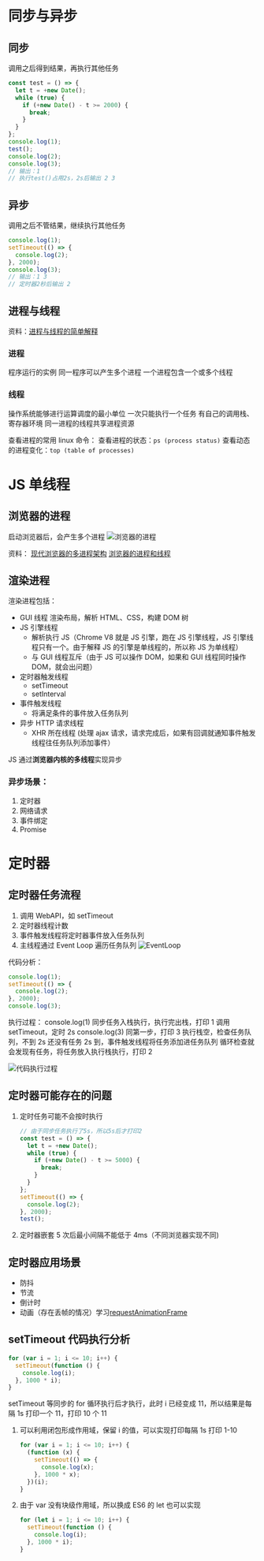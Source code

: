 # 同步与异步

## 同步

调用之后得到结果，再执行其他任务

```js
const test = () => {
  let t = +new Date();
  while (true) {
    if (+new Date() - t >= 2000) {
      break;
    }
  }
};
console.log(1);
test();
console.log(2);
console.log(3);
// 输出：1
// 执行test()占用2s，2s后输出 2 3
```

## 异步

调用之后不管结果，继续执行其他任务

```js
console.log(1);
setTimeout(() => {
  console.log(2);
}, 2000);
console.log(3);
// 输出：1 3
// 定时器2秒后输出 2
```

## 进程与线程

资料：[进程与线程的简单解释](http://www.ruanyifeng.com/blog/2013/04/processes_and_threads.html)

### 进程

程序运行的实例
同一程序可以产生多个进程
一个进程包含一个或多个线程

### 线程

操作系统能够进行运算调度的最小单位
一次只能执行一个任务
有自己的调用栈、寄存器环境
同一进程的线程共享进程资源

查看进程的常用 linux 命令：
查看进程的状态：`ps (process status)`
查看动态的进程变化：`top (table of processes)`

# JS 单线程

## 浏览器的进程

启动浏览器后，会产生多个进程
![浏览器的进程](./images/浏览器的进程.webp)

资料：
[现代浏览器的多进程架构](https://juejin.im/post/5bd7c761518825292d6b0217)
[浏览器的进程和线程](https://imweb.io/topic/58e3bfa845e5c13468f567d5)

## 渲染进程

渲染进程包括：

- GUI 线程 渲染布局，解析 HTML、CSS，构建 DOM 树
- JS 引擎线程
  - 解析执行 JS（Chrome V8 就是 JS 引擎，跑在 JS 引擎线程，JS 引擎线程只有一个。由于解释 JS 的引擎是单线程的，所以称 JS 为单线程）
  - 与 GUI 线程互斥（由于 JS 可以操作 DOM，如果和 GUI 线程同时操作 DOM，就会出问题）
- 定时器触发线程
  - setTimeout
  - setInterval
- 事件触发线程
  - 将满足条件的事件放入任务队列
- 异步 HTTP 请求线程
  - XHR 所在线程 (处理 ajax 请求，请求完成后，如果有回调就通知事件触发线程往任务队列添加事件）

JS 通过**浏览器内核的多线程**实现异步

### 异步场景：

1. 定时器
2. 网络请求
3. 事件绑定
4. Promise

# 定时器

## 定时器任务流程

1. 调用 WebAPI，如 setTimeout
2. 定时器线程计数
3. 事件触发线程将定时器事件放入任务队列
4. 主线程通过 Event Loop 遍历任务队列
   ![EventLoop](./images/EventLoop)

代码分析：

```js
console.log(1);
setTimeout(() => {
  console.log(2);
}, 2000);
console.log(3);
```

执行过程：
console.log(1) 同步任务入栈执行，执行完出栈，打印 1
调用 setTimeout，定时 2s
console.log(3) 同第一步，打印 3
执行栈空，检查任务队列，不到 2s 还没有任务
2s 到，事件触发线程将任务添加进任务队列
循环检查就会发现有任务，将任务放入执行栈执行，打印 2

![代码执行过程](./images/代码执行过程.webp)

## 定时器可能存在的问题

1. 定时任务可能不会按时执行
   ```js
   // 由于同步任务执行了5s，所以5s后才打印2
   const test = () => {
     let t = +new Date();
     while (true) {
       if (+new Date() - t >= 5000) {
         break;
       }
     }
   };
   setTimeout(() => {
     console.log(2);
   }, 2000);
   test();
   ```
2. 定时器嵌套 5 次后最小间隔不能低于 4ms（不同浏览器实现不同)

## 定时器应用场景

- 防抖
- 节流
- 倒计时
- 动画（存在丢帧的情况）学习[requestAnimationFrame](https://developer.mozilla.org/zh-CN/docs/Web/API/Window/requestAnimationFrame)

## setTimeout 代码执行分析

```js
for (var i = 1; i <= 10; i++) {
  setTimeout(function () {
    console.log(i);
  }, 1000 * i);
}
```

setTimeout 等同步的 for 循环执行后才执行，此时 i 已经变成 11，所以结果是每隔 1s 打印一个 11，打印 10 个 11

1. 可以利用闭包形成作用域，保留 i 的值，可以实现打印每隔 1s 打印 1-10
   ```js
   for (var i = 1; i <= 10; i++) {
     (function (x) {
       setTimeout(() => {
         console.log(x);
       }, 1000 * x);
     })(i);
   }
   ```
2. 由于 var 没有块级作用域，所以换成 ES6 的 let 也可以实现
   ```js
   for (let i = 1; i <= 10; i++) {
     setTimeout(function () {
       console.log(i);
     }, 1000 * i);
   }
   ```
